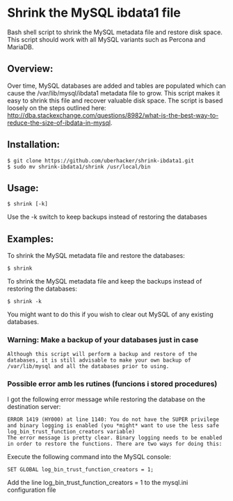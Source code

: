 # Shrink the MySQL ibdata1 file
Bash shell script to shrink the MySQL metadata file and restore disk space.  This script should work with all MySQL variants such as Percona and MariaDB.

## Overview:
Over time, MySQL databases are added and tables are populated which can cause the /var/lib/mysql/ibdata1 metadata file to grow.  This script makes it easy to shrink
this file and recover valuable disk space.  The script is based loosely on the steps outlined here: http://dba.stackexchange.com/questions/8982/what-is-the-best-way-to-reduce-the-size-of-ibdata-in-mysql.

## Installation:
```
$ git clone https://github.com/uberhacker/shrink-ibdata1.git
$ sudo mv shrink-ibdata1/shrink /usr/local/bin
```
## Usage:
```
$ shrink [-k]
```
Use the -k switch to keep backups instead of restoring the databases

## Examples:
To shrink the MySQL metadata file and restore the databases:
```
$ shrink
```
To shrink the MySQL metadata file and keep the backups instead of restoring the databases:
```
$ shrink -k
```
You might want to do this if you wish to clear out MySQL of any existing databases.

### Warning: Make a backup of your databases just in case
```
Although this script will perform a backup and restore of the databases, it is still advisable to make your own backup of /var/lib/mysql and all the databases prior to using.
```

### Possible error amb les rutines (funcions i stored procedures)
I got the following error message while restoring the database on the destination server:
```
ERROR 1419 (HY000) at line 1140: You do not have the SUPER privilege and binary logging is enabled (you *might* want to use the less safe log_bin_trust_function_creators variable)
The error message is pretty clear. Binary logging needs to be enabled in order to restore the functions. There are two ways for doing this:
```
Execute the following command into the MySQL console:
```
SET GLOBAL log_bin_trust_function_creators = 1;
```
Add the line log_bin_trust_function_creators = 1 to the mysql.ini configuration file
